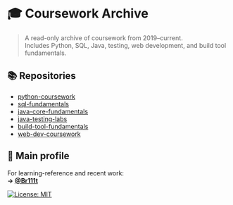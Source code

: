 # 🎓 Coursework Archive

> A read-only archive of coursework from 2019–current.  
> Includes Python, SQL, Java, testing, web development, and build tool fundamentals.

## 📚 Repositories

- [python-coursework](https://github.com/Coursework-Archive/python-coursework)
- [sql-fundamentals](https://github.com/Coursework-Archive/sql-fundamentals)
- [java-core-fundamentals](https://github.com/Coursework-Archive/java-core-fundamentals)
- [java-testing-labs](https://github.com/Coursework-Archive/java-testing-labs)
- [build-tool-fundamentals](https://github.com/Coursework-Archive/build-tool-fundamentals)
- [web-dev-coursework](https://github.com/Coursework-Archive/web-dev-coursework)

## 🔗 Main profile

For learning-reference and recent work:  
**→ [@Br111t](https://github.com/Br111t)**


[![License: MIT](https://img.shields.io/badge/License-MIT-yellow.svg)](LICENSE)
